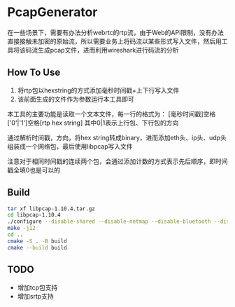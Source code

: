 # PcapGenerator

在一些场景下，需要有办法分析webrtc的rtp流，由于Web的API限制，没有办法直接接触未加密的原始流，所以需要业务上将码流以某些形式写入文件，然后用工具将该码流生成pcap文件，进而利用wireshark进行码流的分析

## How To Use

1. 将rtp包以hexstring的方式添加毫秒时间戳+上下行写入文件
2. 该前面生成的文件作为参数运行本工具即可

本工具的主要功能是读取一个文本文件，每一行的格式为：
[毫秒时间戳]空格['0'|'1']空格[rtp hex string]
其中0|1表示上行包、下行包的方向

通过解析时间戳，方向，将hex string转成binary，进而添加eth头、ip头、udp头组装成一个网络包，最后使用libpcap写入文件

注意对于相同时间戳的连续两个包，会通过添加计数的方式表示先后顺序，即时间戳全填0也是可以的

## Build

```bash
tar xf libpcap-1.10.4.tar.gz
cd libpcap-1.10.4
./configure --disable-shared --disable-netmap --disable-bluetooth --disable-dbus --disable-rdma
make -j12
cd ..
cmake -S . -B build
cmake --build build
```

## TODO

- 增加tcp包支持
- 增加srtp支持
